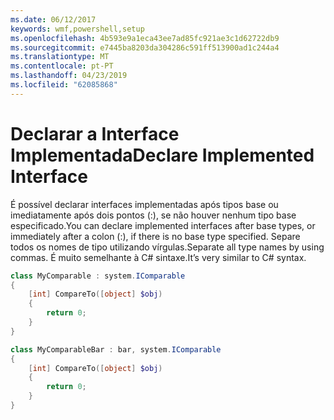 ```yaml
---
ms.date: 06/12/2017
keywords: wmf,powershell,setup
ms.openlocfilehash: 4b593e9a1eca43ee7ad85fc921ae3c1d62722db9
ms.sourcegitcommit: e7445ba8203da304286c591ff513900ad1c244a4
ms.translationtype: MT
ms.contentlocale: pt-PT
ms.lasthandoff: 04/23/2019
ms.locfileid: "62085868"
---
```

# <a name="declare-implemented-interface"></a><span data-ttu-id="34392-102">Declarar a Interface Implementada</span><span class="sxs-lookup"><span data-stu-id="34392-102">Declare Implemented Interface</span></span>

<span data-ttu-id="34392-103">É possível declarar interfaces implementadas após tipos base ou imediatamente após dois pontos (:), se não houver nenhum tipo base especificado.</span><span class="sxs-lookup"><span data-stu-id="34392-103">You can declare implemented interfaces after base types, or immediately after a colon (:), if there is no base type specified.</span></span> <span data-ttu-id="34392-104">Separe todos os nomes de tipo utilizando vírgulas.</span><span class="sxs-lookup"><span data-stu-id="34392-104">Separate all type names by using commas.</span></span> <span data-ttu-id="34392-105">É muito semelhante à C# sintaxe.</span><span class="sxs-lookup"><span data-stu-id="34392-105">It’s very similar to C# syntax.</span></span>

```powershell
class MyComparable : system.IComparable
{
    [int] CompareTo([object] $obj)
    {
        return 0;
    }
}

class MyComparableBar : bar, system.IComparable
{
    [int] CompareTo([object] $obj)
    {
        return 0;
    }
}
```
